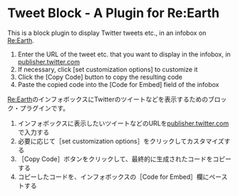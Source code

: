 # Tweet Block - A Plugin for Re:Earth

This is a block plugin to display Twitter tweets etc., in an infobox on [Re:Earth](https://reearth.io/).

1. Enter the URL of the tweet etc. that you want to display in the infobox, in [publisher.twitter.com](https://publish.twitter.com/#)
2. If necessary, click [set customization options] to customize it
3. Click the [Copy Code] button to copy the resulting code
4. Paste the copied code into the [Code for Embed] field of the infobox

[Re:Earth](https://reearth.io/)のインフォボックスにTwitterのツイートなどを表示するためのブロック・プラグインです。

1. インフォボックスに表示したいツイートなどのURLを[publisher.twitter.com](https://publish.twitter.com/#)で入力する
2. 必要に応じて［set customization options］をクリックしてカスタマイズする
3. ［Copy Code］ボタンをクリックして、最終的に生成されたコードをコピーする
4. コピーしたコードを、インフォボックスの［Code for Embed］欄にペーストする

